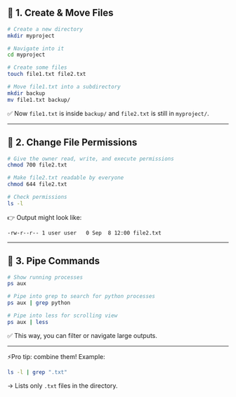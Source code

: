 
## 🔹 1. Create & Move Files

```bash
# Create a new directory
mkdir myproject

# Navigate into it
cd myproject

# Create some files
touch file1.txt file2.txt

# Move file1.txt into a subdirectory
mkdir backup
mv file1.txt backup/
```

✅ Now `file1.txt` is inside `backup/` and `file2.txt` is still in `myproject/`.

---

## 🔹 2. Change File Permissions

```bash
# Give the owner read, write, and execute permissions
chmod 700 file2.txt

# Make file2.txt readable by everyone
chmod 644 file2.txt

# Check permissions
ls -l
```

👉 Output might look like:

```
-rw-r--r-- 1 user user   0 Sep  8 12:00 file2.txt
```

---

## 🔹 3. Pipe Commands

```bash
# Show running processes
ps aux

# Pipe into grep to search for python processes
ps aux | grep python

# Pipe into less for scrolling view
ps aux | less
```

✅ This way, you can filter or navigate large outputs.

---

⚡Pro tip: combine them! Example:

```bash
ls -l | grep ".txt"
```

→ Lists only `.txt` files in the directory.
